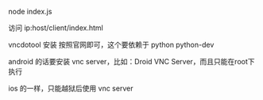 node index.js

访问 ip:host/client/index.html

vncdotool 安装 按照官网即可，这个要依赖于 python python-dev




android 的话要安装 vnc server，比如：Droid VNC Server，而且只能在root下执行

ios 的一样，只能越狱后使用 vnc server